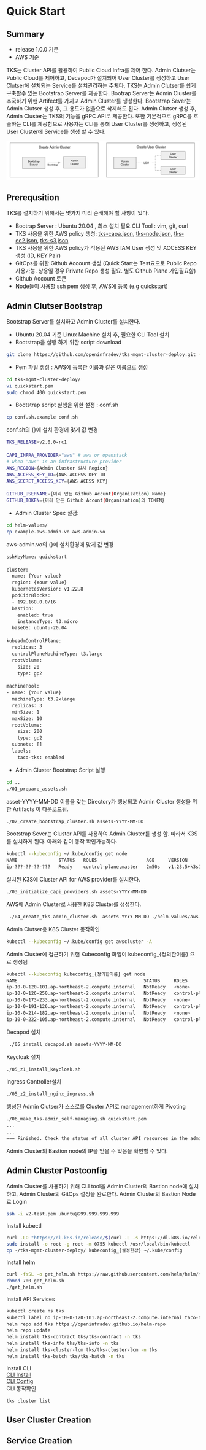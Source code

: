 # Quick Start    

## Summary 
- release 1.0.0 기준   
- AWS 기준  

TKS는 Cluster API를 활용하여 Public Cloud Infra를 제어 한다. Admin Clutser는 Public Cloud를 제어하고, Decapod가 설치되어 User Cluster를 생성하고 User Clutser에 설치되는 Service를 설치관리하는 주체다.
TKS는 Admin Clutser를 쉽게 구축할수 있는 Bootstrap Server를 제공한다. Bootrap Server는 Admin Cluster를 추국하기 위핸 Artifect를 가지고 Admin Cluster를 생성한다. Bootstrap Sever는 Admin Clutser 생성 후, 그 용도가 없을으로 삭제해도 된다.
Admin Clutser 생성 후, Admin Cluster는 TKS의 기능을 gRPC API로 제공한다. 또한 기본적으로 gRPC를 호출하는 CLI를 제공함으로 사용자는 CLI를 통해 User Cluster를 생성하고, 생성된 User Cluster에 Service를 생성 할 수 있다.

![bootstrap](../assets/images/tks-intall-step.png)

## Prerequsition
TKS를 설치하기 위해서는 몇가지 미리 준배해야 할 사항이 있다.

- Bootrap Server : Ubuntu 20.04 , 최소 설치 필요 CLI Tool : vim, git, curl
- TKS 사용을 위한 AWS policy 생성: [tks-capa.json](../assets/files/tks-capa.json), [tks-node.json](../assets/files/tks-node.json), [tks-ec2.json](../assets/files/tks-ec2.json), [tks-s3.json](../assets/files/tks-s3.json)
- TKS 사용을 위한 AWS policy가 적용된 AWS IAM User 생성 및 ACCESS KEY 생성 (ID, KEY Pair)
- GitOps를 위한 Github Account 생성 (Quick Start는 Test요으로 Public Repo 사용가능. 상용일 경우 Private Repo 생성 필요. 별도 Github Plane 가입필요함)
- Github Account 토큰
- Node들이 사용할 ssh pem 생성 후, AWS에 등록 (e.g quickstart)

## Admin Clutser Bootstrap
Bootstrap Server를 설치하고 Admin Cluster를 설치한다.

- Ubuntu 20.04 기준 Linux Machine 설치 후, 필요한 CLI Tool 설치         
- Bootstrap을 실행 하기 위한 script download   
```bash
git clone https://github.com/openinfradev/tks-mgmt-cluster-deploy.git -b release-v2
```
- Pem 파일 생성 : AWS에 등록한 이름과 같은 이름으로 생성
```bash
cd tks-mgmt-cluster-deploy/
vi quickstart.pem
sudo chmod 400 quickstart.pem
```

- Bootstrap script 실행을 위한 설정 : conf.sh 
```bash
cp conf.sh.example conf.sh
```
conf.sh의 {}에 설치 환경에 맞게 값 변경
```bash
TKS_RELEASE=v2.0.0-rc1

CAPI_INFRA_PROVIDER="aws" # aws or openstack
# when 'aws' is an infrastructure provider
AWS_REGION={Admin Cluster 설치 Region}
AWS_ACCESS_KEY_ID={AWS ACCESS KEY ID
AWS_SECRET_ACCESS_KEY={AWS ACESS KEY}

GITHUB_USERNAME={미리 만든 Github Accunt(Organization) Name}
GITHUB_TOKEN={미리 만든 Github Accont(Organization)의 TOKEN}
```
- Admin Cluster Spec 설정:  
```bash
cd helm-values/
cp example-aws-admin.vo aws-admin.vo
```
aws-admin.vo의 {}에 설치환경에 맞게 값 변경
```bash
sshKeyName: quickstart

cluster:
  name: {Your value}
  region: {Your value}
  kubernetesVersion: v1.22.8
  podCidrBlocks:
  - 192.168.0.0/16
  bastion:
    enabled: true
    instanceType: t3.micro
  baseOS: ubuntu-20.04

kubeadmControlPlane:
  replicas: 3
  controlPlaneMachineType: t3.large
  rootVolume:
    size: 20
    type: gp2

machinePool:
- name: {Your value}
  machineType: t3.2xlarge
  replicas: 3
  minSize: 1
  maxSize: 10
  rootVolume:
    size: 200
    type: gp2
  subnets: []
  labels:
    taco-tks: enabled
```
- Admin Cluster Bootstrap Script 실행   
```bash
cd ..
./01_prepare_assets.sh
```
asset-YYYY-MM-DD 이름을 갖는 Directory가 생상되고 Admin Cluster 생성을 위한 Artifacts 이 다운로드됨.
```bash
./02_create_bootstrap_cluster.sh assets-YYYY-MM-DD
```
Bootstrap Sever는 Cluster API를 사용하여 Admin Cluster를 생성 함. 따라서 K3S를 설치하게 된다.
아래와 같이 동작 확인가능하다.
```bash
kubectl --kubeconfig ~/.kube/config get node
NAME               STATUS   ROLES                  AGE     VERSION
ip-???-??-??-???   Ready    control-plane,master   2m50s   v1.23.5+k3s1
```
설치된 K3S에 Cluster API for AWS provider를 설치한다.
```bash
./03_initialize_capi_providers.sh assets-YYYY-MM-DD
```
AWS에 Admin Cluster로 사용한 K8S Cluster를 생성한다.   
```bash
 ./04_create_tks-admin_cluster.sh  assets-YYYY-MM-DD ./helm-values/aws-admin.vo
```
Admin Clutser용 K8S Cluster 동작확인   
```bash
kubectl --kubeconfig ~/.kube/config get awscluster -A
```
Admin Cluster에 접근하기 위핸 Kubeconfig 화일이 kubeconfig_{정의한이름} 으로 생성됨   
```bash
kubectl --kubeconfig kubeconfig_{정의한이름} get node
NAME                                              STATUS     ROLES                  AGE   VERSION
ip-10-0-120-101.ap-northeast-2.compute.internal   NotReady   <none>                 13m   v1.22.8
ip-10-0-126-250.ap-northeast-2.compute.internal   NotReady   control-plane,master   14m   v1.22.8
ip-10-0-173-233.ap-northeast-2.compute.internal   NotReady   <none>                 13m   v1.22.8
ip-10-0-191-126.ap-northeast-2.compute.internal   NotReady   control-plane,master   12m   v1.22.8
ip-10-0-214-182.ap-northeast-2.compute.internal   NotReady   <none>                 13m   v1.22.8
ip-10-0-222-105.ap-northeast-2.compute.internal   NotReady   control-plane,master   15m   v1.22.8
```
Decapod 설치   
```bash
 ./05_install_decapod.sh assets-YYYY-MM-DD
```
Keycloak 설치
```bash
./05_z1_install_keycloak.sh
```
Ingress Controller설치
```bash
./05_z2_install_nginx_ingress.sh
```
생성된 Admin Clutser가 스스로를 Cluster API로 management하게 Pivoting
```bash
./06_make_tks-admin_self-managing.sh quickstart.pem
...
...
=== Finished. Check the status of all cluster API resources in the admin cluster and use the bastion host: 999.999.999.999 ===
```
Admin Cluster의 Bastion node의 IP을 얻을 수 있음을 확인할 수 있다.

## Admin Cluster Postconfig
Admin Cluster를 사용하기 위해 CLI tool을 Admin Cluster의 Bastion node에 설치 하고, Admin Cluster의 GitOps 설정을 완료한다.
Admin Cluster의 Bastion Node로 Login
```bash
ssh -i v2-test.pem ubuntu@999.999.999.999
```
Install kubectl
```bash
curl -LO "https://dl.k8s.io/release/$(curl -L -s https://dl.k8s.io/release/stable.txt)/bin/linux/amd64/kubectl"
sudo install -o root -g root -m 0755 kubectl /usr/local/bin/kubectl
cp ~/tks-mgmt-cluster-deploy/ kubeconfig_{설정한값} ~/.kube/config
```
Install helm
```bash
curl -fsSL -o get_helm.sh https://raw.githubusercontent.com/helm/helm/main/scripts/get-helm-3
chmod 700 get_helm.sh
./get_helm.sh
```
Install API Services
```bash
kubectl create ns tks
kubectl label no ip-10-0-120-101.ap-northeast-2.compute.internal taco-tks=enabled
helm repo add tks https://openinfradev.github.io/helm-repo
helm repo update
helm install tks-contract tks/tks-contract -n tks
helm install tks-info tks/tks-info -n tks
helm install tks-cluster-lcm tks/tks-cluster-lcm -n tks
helm install tks-batch tks/tks-batch -n tks
```
Install CLI   
[CLI Install](../cli/install.md)   
[CLI Config](../cli/configuration.md)   
CLI 동작확인
```bash
tks cluster list
```

## User Cluster Creation

## Service Creation

